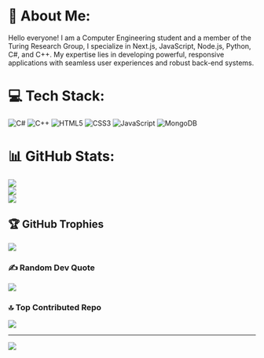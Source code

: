

# 💫 About Me:
Hello everyone! I am a Computer Engineering student and a member of the Turing Research Group, I specialize in Next.js, JavaScript, Node.js, Python, C#, and C++. My expertise lies in developing powerful, responsive applications with seamless user experiences and robust back-end systems.


# 💻 Tech Stack:
![C#](https://img.shields.io/badge/c%23-%23239120.svg?style=flat&logo=csharp&logoColor=white) ![C++](https://img.shields.io/badge/c++-%2300599C.svg?style=flat&logo=c%2B%2B&logoColor=white) ![HTML5](https://img.shields.io/badge/html5-%23E34F26.svg?style=flat&logo=html5&logoColor=white) ![CSS3](https://img.shields.io/badge/css3-%231572B6.svg?style=flat&logo=css3&logoColor=white) ![JavaScript](https://img.shields.io/badge/javascript-%23323330.svg?style=flat&logo=javascript&logoColor=%23F7DF1E) ![MongoDB](https://img.shields.io/badge/MongoDB-%234ea94b.svg?style=flat&logo=mongodb&logoColor=white)
# 📊 GitHub Stats:
![](https://github-readme-stats.vercel.app/api?username=Dornamohtaram&theme=radical&hide_border=false&include_all_commits=false&count_private=false)<br/>
![](https://github-readme-streak-stats.herokuapp.com/?user=Dornamohtaram&theme=radical&hide_border=false)<br/>
![](https://github-readme-stats.vercel.app/api/top-langs/?username=Dornamohtaram&theme=radical&hide_border=false&include_all_commits=false&count_private=false&layout=compact)

## 🏆 GitHub Trophies
![](https://github-profile-trophy.vercel.app/?username=Dornamohtaram&theme=radical&no-frame=false&no-bg=true&margin-w=4)

### ✍️ Random Dev Quote
![](https://quotes-github-readme.vercel.app/api?type=horizontal&theme=radical)

### 🔝 Top Contributed Repo
![](https://github-contributor-stats.vercel.app/api?username=Dornamohtaram&limit=5&theme=dark&combine_all_yearly_contributions=true)

---
[![](https://visitcount.itsvg.in/api?id=Dornamohtaram&icon=0&color=0)](https://visitcount.itsvg.in)

<!-- Proudly created with GPRM ( https://gprm.itsvg.in ) -->
